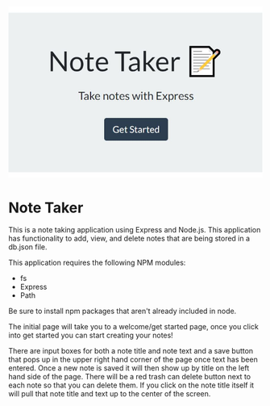 ![Note Taker App](public/assets/images/notetaker.JPG)
# Note Taker

This is a note taking application using Express and Node.js. This application has functionality to add, view, and delete notes that are being stored in a db.json file. 

This application requires the following NPM modules: 

* fs
* Express 
* Path

Be sure to install npm packages that aren't already included in node. 

The initial page will take you to a welcome/get started page, once you click into get started you can start creating your notes! 

There are input boxes for both a note title and note text and a save button that pops up in the upper right hand corner of the page once text has been entered. Once a new note is saved it will then show up by title on the left hand side of the page. There will be a red trash can delete button next to each note so that you can delete them. If you click on the note title itself it will pull that note title and text up to the center of the screen. 


